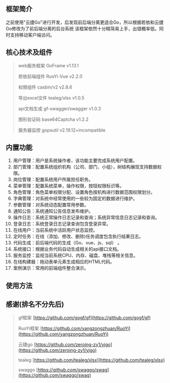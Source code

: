 ## 框架简介

之前使用"云捷Go"进行开发，后发现前后端分离更适合Go，所以根据若依和云捷Go修改为了前后端分离的后台系统
该框架依然十分精简易上手，出错概率低。同时支持移动客户端访问。


## 核心技术及组件
> web服务框架    GoFrame        v1.13.1
>
> 若依前端组件   RuoYi-Vue           v2.2.0
>
> 权限组件       casbin/v2     v2.8.6
>
> 导出excel文件  tealeg/xlsx    v1.0.5   
>
> api文档生成    gf-swagger/swagger    v1.0.3
>
> 图形验证码     base64Captcha  v1.2.2  
>
> 服务器监控     gopsutil       v2.19.12+incompatible   

## 内置功能

1.  用户管理：用户是系统操作者，该功能主要完成系统用户配置。
2.  部门管理：配置系统组织机构（公司、部门、小组），树结构展现支持数据权限。
3.  岗位管理：配置系统用户所属担任职务。
4.  菜单管理：配置系统菜单，操作权限，按钮权限标识等。
5.  角色管理：角色菜单权限分配、设置角色按机构进行数据范围权限划分。
6.  字典管理：对系统中经常使用的一些较为固定的数据进行维护。
7.  参数管理：对系统动态配置常用参数。
8.  通知公告：系统通知公告信息发布维护。
9.  操作日志：系统正常操作日志记录和查询；系统异常信息日志记录和查询。
10.  登录日志：系统登录日志记录查询包含登录异常。
11.  在线用户：当前系统中活跃用户状态监控。
12.  定时任务：在线（添加、修改、删除)任务调度包含执行结果日志。
13.  代码生成：前后端代码的生成（Go、vue、js、sql） 。
14.  系统接口：根据业务代码自动生成相关的api接口文档。
15.  服务监控：监视当前系统CPU、内存、磁盘、堆栈等相关信息。
16.  在线构建器：拖动表单元素生成相应的HTML代码。
17.  案例演示：常用的前端组件整合演示。

## 使用方法



## 感谢(排名不分先后)
> gf框架 [https://github.com/gogf/gf](https://github.com/gogf/gf) 
>
> RuoYi框架 [https://github.com/yangzongzhuan/RuoYi](https://github.com/yangzongzhuan/RuoYi)
>
> 云捷go [https://github.com/zeroing-zy1/yjgo](https://github.com/zeroing-zy1/yjgo)
>
> tealeg [https://github.com/tealeg/xlsx](https://github.com/tealeg/xlsx)
>
> swaggo [https://github.com/swaggo/swag](https://github.com/swaggo/swag)
>